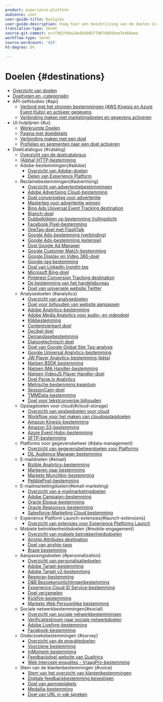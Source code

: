 ```yaml
---
product: experience-platform
audience: user
user-guide-title: Doelgids
user-guide-description: Voeg hier een beschrijving van de doelen in.
translation-type: tm+mt
source-git-commit: eccf962fd9a24e6b5085f706766693ee7e468aea
workflow-type: tm+mt
source-wordcount: '415'
ht-degree: 0%

---
```



# Doelen {#destinations}

* [Overzicht van doelen](./home.md)
* [Doeltypen en -categorieën](./destination-types.md)
* API-zelfstudies {#api}
   * [Verbind met het stromen bestemmingen (AWS Kinesis en Azure Event Hubs) en activeer gegevens](./api/streaming-destinations.md)
   * [Verbinding maken met marketingdoelen en gegevens activeren](./api/email-marketing.md)
* UI-hulplijnen {#ui}
   * [Werkruimte Doelen](./ui/destinations-workspace.md)
   * [Pagina met doeldetails](./ui/destination-details-page.md)
   * [Verbinding maken met een doel](./ui/connect-destination.md)
   * [Profielen en segmenten naar een doel activeren](./ui/activate-destinations.md)
* Doelcatalogus {#catalog}
   * [Overzicht van de doelcatalogus](./catalog/overview.md)
   * [ (Alpha) HTTP-bestemming](./catalog/http-destination.md)
   * Adobe-bestemmingen{#adobe}
      * [Overzicht van Adobe-doelen](./catalog/adobe/overview.md)
      * [Delen van Experience Platform](https://docs.adobe.com/help/en/audience-manager/user-guide/implementation-integration-guides/integration-experience-platform/aam-aep-audience-sharing.html)
   * Reclamebestemmingen{#advertising}
      * [Overzicht van advertentiebestemmingen](./catalog/advertising/overview.md)
      * [Adobe Advertising Cloud-bestemming](./catalog/advertising/adobe-advertising-cloud.md)
      * [Doel conversietag voor advertentie](./catalog/advertising/awin-conversiontag.md)
      * [Mastertag voor advertentie winnen](./catalog/advertising/awin-mastertag.md)
      * [Bing Ads Universal Event Tracking destination](./catalog/advertising/bing-ads.md)
      * [Branch-doel](./catalog/advertising/branch.md)
      * [Dubbelklikken op bestemming Vullingslicht](./catalog/advertising/doubleclick-floodlight.md)
      * [Facebook Pixel-bestemming](./catalog/advertising/facebook-pixel.md)
      * [OneTag-doel met FlashTalk](./catalog/advertising/flashtalking.md)
      * [Google Ads-bestemming (verbinding)](./catalog/advertising/google-ads-destination.md)
      * [Google Ads-bestemming (extensie)](./catalog/advertising/google-ads-extension.md)
      * [Doel Google Ad Manager](./catalog/advertising/google-ad-manager.md)
      * [Google Customer Match-bestemming](./catalog/advertising/google-customer-match.md)
      * [Google Display en Video 360-doel](./catalog/advertising/google-dv360.md)
      * [Google-tag bestemming](./catalog/advertising/gtag-advertising.md)
      * [Doel van LinkedIn Insight-tag](./catalog/advertising/linkedin.md)
      * [Microsoft Bing-doel](./catalog/advertising/bing.md)
      * [Pinterest Conversion Tracking destination](./catalog/advertising/pinterest.md)
      * [De bestemming van het handelsbureau](./catalog/advertising/tradedesk.md)
      * [Doel van universele website Twitter](./catalog/advertising/twitter-uwt.md)
   * Analysedoelen {#analytics}
      * [Overzicht van analysedoelen](./catalog/analytics/overview.md)
      * [Doel voor bijhouden van website aanpassen](./catalog/analytics/adform.md)
      * [Adobe Analytics-bestemming](./catalog/analytics/adobe-analytics.md)
      * [Adobe Media Analytics voor audio- en videodoel](./catalog/analytics/adobe-video-analytics.md)
      * [Klikbestemming](./catalog/analytics/clicktale.md)
      * [Contentvierkant doel](./catalog/analytics/contentsquare.md)
      * [Decibel doel](./catalog/analytics/decibel.md)
      * [Demandasebestemming](./catalog/analytics/demandbase.md)
      * [Dialoogtechnisch doel](./catalog/analytics/dialogtech.md)
      * [Doel van Google Global Site Tag-analyse](./catalog/analytics/gtag-analytics.md)
      * [Google Universal Analytics-bestemming](./catalog/analytics/google-universal-analytics.md)
      * [JW Player Analytics-bestemming (bèta)](./catalog/analytics/jw-player-analytics.md)
      * [Nielsen BSDK bestemming](./catalog/analytics/nielsen-bsdk.md)
      * [Nielsen IMA Handler-bestemming](./catalog/analytics/nielsen-ima.md)
      * [Nielsen VideoJS Player Handler-doel](./catalog/analytics/nielsen-videojs.md)
      * [Doel Parse.ly Analytics](./catalog/analytics/parsely.md)
      * [Metrische bestemming kwantum](./catalog/analytics/quantum-metric.md)
      * [SessionCam-doel](./catalog/analytics/sessioncam.md)
      * [TMMData-bestemming](./catalog/analytics/tmmdata.md)
      * [Doel voor tekstconversie bijhouden](./catalog/analytics/yext.md)
   * Opslagdoelen voor cloud{#cloud-storage}
      * [Overzicht van opslagdoelen voor cloud](./catalog/cloud-storage/overview.md)
      * [Workflow voor het maken van cloudopslagdoelen](./catalog/cloud-storage/workflow.md)
      * [Amazon Kinesis-bestemming](./catalog/cloud-storage/amazon-kinesis.md)
      * [Amazon S3-bestemming](./catalog/cloud-storage/amazon-s3.md)
      * [Azure Event Hubs-bestemming](./catalog/cloud-storage/azure-event-hubs.md)
      * [SFTP-bestemming](./catalog/cloud-storage/sftp.md)
   * Platforms voor gegevensbeheer {#data-management}
      * [Overzicht van gegevensbeheerdoelen voor Platforms](./catalog/data-management/overview.md)
      * [DIL Audience Manager bestemming](./catalog/data-management/aam-dil-extension.md)
   * E-maildoelen {#email}
      * [Bizible Analytics-bestemming](./catalog/email/bizible.md)
      * [Markeren naar bestemming](./catalog/email/marketo.md)
      * [Marketo Munchkin-bestemming](./catalog/email/marketo-munchkin.md)
      * [PebblePost-bestemming](./catalog/email/pebblepost.md)
   * E-mailmarketingdoelen{#email-marketing}
      * [Overzicht van e-mailmarketingdoelen](./catalog/email-marketing/overview.md)
      * [Adobe Campaign-bestemming](./catalog/email-marketing/adobe-campaign.md)
      * [Oracle Eloqua-bestemming](./catalog/email-marketing/oracle-eloqua.md)
      * [Oracle Responsys-bestemming](./catalog/email-marketing/oracle-responsys.md)
      * [Salesforce-Marketing Cloud bestemming](./catalog/email-marketing/salesforce-marketing-cloud.md)
   * Experience Platform Launch-extensies{#launch-extensions}
      * [Overzicht van extensies voor Experience Platforms Launch](./catalog/launch-extensions/overview.md)
   * Mobiele betrokkenheidsdoelen {#mobile-engagement}
      * [Overzicht van mobiele betrokkenheidsdoelen](./catalog/mobile-engagement/overview.md)
      * [Airship Attributes destination](./catalog/mobile-engagement/airship-attributes.md)
      * [Doel van airship-tags](./catalog/mobile-engagement/airship-tags.md)
      * [Braze bestemming](./catalog/mobile-engagement/braze.md)
   * Aanpassingsdoelen {#personalization}
      * [Overzicht van personalisatiedoelen](./catalog/personalization/overview.md)
      * [Adobe Target-bestemming](./catalog/personalization/adobe-target.md)
      * [Adobe Target v2-bestemming](./catalog/personalization/adobe-target-v2.md)
      * [Beemray-bestemming](./catalog/personalization/beemray.md)
      * [D&amp;B Bezoekersinlichtingenbestemming](./catalog/personalization/dnb.md)
      * [Experience Cloud ID Service-bestemming](./catalog/personalization/adobe-ecid.md)
      * [Doel verzamelen](./catalog/personalization/gainsight.md)
      * [Kickfire-bestemming](./catalog/personalization/kickfire.md)
      * [Marketo Web Persoonlijke bestemming](./catalog/personalization/marketo-web-personalization.md)
   * Sociale netwerkbestemmingen{#social}
      * [Overzicht van sociale netwerkbestemmingen](./catalog/social/overview.md)
      * [Verificatiestroom naar sociale netwerkdoelen](./catalog/social/workflow.md)
      * [Adobe Livefyre-bestemming](./catalog/social/adobe-livefyre.md)
      * [Facebook-bestemming](./catalog/social/facebook.md)
   * Onderzoeksbestemmingen {#survey}
      * [Overzicht van de enquêtedoelen](./catalog/survey/overview.md)
      * [Voorziene bestemming](./catalog/survey/foresee.md)
      * [InMoment-bestemming](./catalog/survey/inmoment.md)
      * [Feedbackdoel website van Qualtrics](./catalog/survey/qualtrics.md)
      * [Web Intercept-enquêtes - VraagPro-bestemming](./catalog/survey/web-intercept-surveys.md)
   * Stem van de klantenbestemmingen {#voice}
      * [Stem van het overzicht van klantenbestemmingen](./catalog/voice/overview.md)
      * [Digitale feedbackbestemming bevestigen](./catalog/voice/confirmit-digital-feedback.md)
      * [Doel van aanroeplabels](./catalog/voice/invoca.md)
      * [Medallia-bestemming](./catalog/voice/medallia.md)
      * [Doel van URL in vak spreken](./catalog/voice/talkurl.md)